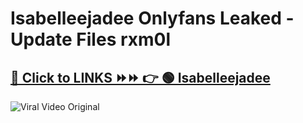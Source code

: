 
 # Isabelleejadee Onlyfans Leaked - Update Files rxm0l

## <h2><a href="https://clipsfans.com/Isabelleejadee&ref=git">🔗 Click to LINKS ⏩⏩ 👉 🟢 Isabelleejadee </a></h2>

<a href="https://clipsfans.com/Isabelleejadee&ref=git" rel="nofollow" data-target="animated-image.originalLink"><img src="https://i.ibb.co.com/xMMVF88/686577567.gif" alt="Viral Video Original" style="max-width: 100%; display: inline-block;" data-target="animated-image.originalImage"></a>

